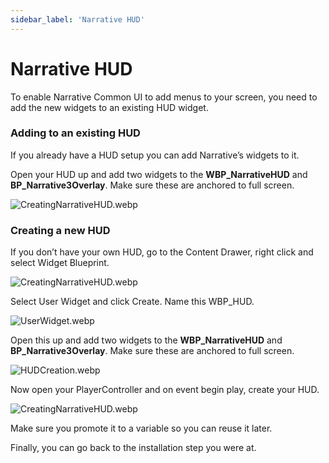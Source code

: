 ```yaml
---
sidebar_label: 'Narrative HUD'
---
```


# Narrative HUD

To enable Narrative Common UI to add menus to your screen, you need to add the new widgets to an existing HUD widget.

### Adding to an **existing** HUD
If you already have a HUD setup you can add Narrative’s widgets to it.

Open your HUD up and add two widgets to the **WBP_NarrativeHUD** and **BP_Narrative3Overlay**. Make sure these are anchored to full screen.

![CreatingNarrativeHUD.webp](//img/common-ui/CreatingNarrativeHUD.webp)

### Creating a **new** HUD

If you don’t have your own HUD, go to the Content Drawer, right click and select Widget Blueprint.

![CreatingNarrativeHUD.webp](//img/common-ui/CreatingNarrativeHUD.webp)

Select User Widget and click Create. Name this WBP_HUD.

![UserWidget.webp](//img/common-ui/UserWidget.webp)

Open this up and add two widgets to the **WBP_NarrativeHUD** and **BP_Narrative3Overlay**. Make sure these are anchored to full screen.

![HUDCreation.webp](//img/common-ui/HUDCreation.webp)

Now open your PlayerController and on event begin play, create your HUD.

![CreatingNarrativeHUD.webp](//img/common-ui/CreatingNarrativeHUD.webp)

Make sure you promote it to a variable so you can reuse it later.

Finally, you can go back to the installation step you were at. 